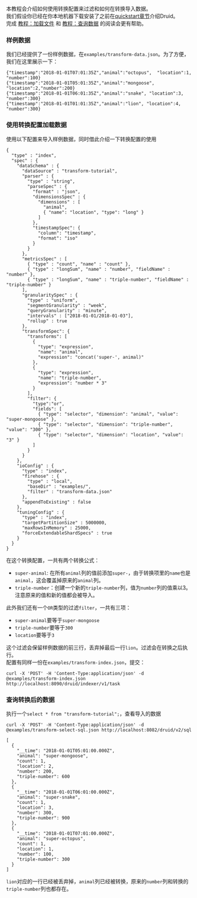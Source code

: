 本教程会介绍如何使用转换配置来过滤和如何在转换导入数据。  
我们假设你已经在你本地机器下载安装了之前在[quickstart章节](#!/tutorials)介绍Druid。    
完成 [教程：加载文件](#!/tutorials/tutorial-batch) 和 [教程：查询数据](#!/tutorials/tutorial-query) 的阅读会更有帮助。

### 样例数据
我们已经提供了一份样例数据，在`examples/transform-data.json`。为了方便，我们在这里展示一下：
```
{"timestamp":"2018-01-01T07:01:35Z","animal":"octopus",  "location":1, "number":100}
{"timestamp":"2018-01-01T05:01:35Z","animal":"mongoose", "location":2,"number":200}
{"timestamp":"2018-01-01T06:01:35Z","animal":"snake", "location":3, "number":300}
{"timestamp":"2018-01-01T01:01:35Z","animal":"lion", "location":4, "number":300}
```

### 使用转换配置加载数据
使用以下配置来导入样例数据，同时借此介绍一下转换配置的使用
```
{
  "type" : "index",
  "spec" : {
    "dataSchema" : {
      "dataSource" : "transform-tutorial",
      "parser" : {
        "type" : "string",
        "parseSpec" : {
          "format" : "json",
          "dimensionsSpec" : {
            "dimensions" : [
              "animal",
              { "name": "location", "type": "long" }
            ]
          },
          "timestampSpec": {
            "column": "timestamp",
            "format": "iso"
          }
        }
      },
      "metricsSpec" : [
        { "type" : "count", "name" : "count" },
        { "type" : "longSum", "name" : "number", "fieldName" : "number" },
        { "type" : "longSum", "name" : "triple-number", "fieldName" : "triple-number" }
      ],
      "granularitySpec" : {
        "type" : "uniform",
        "segmentGranularity" : "week",
        "queryGranularity" : "minute",
        "intervals" : ["2018-01-01/2018-01-03"],
        "rollup" : true
      },
      "transformSpec": {
        "transforms": [
          {
            "type": "expression",
            "name": "animal",
            "expression": "concat('super-', animal)"
          },
          {
            "type": "expression",
            "name": "triple-number",
            "expression": "number * 3"
          }
        ],
        "filter": {
          "type":"or",
          "fields": [
            { "type": "selector", "dimension": "animal", "value": "super-mongoose" },
            { "type": "selector", "dimension": "triple-number", "value": "300" },
            { "type": "selector", "dimension": "location", "value": "3" }
          ]
        }
      }
    },
    "ioConfig" : {
      "type" : "index",
      "firehose" : {
        "type" : "local",
        "baseDir" : "examples/",
        "filter" : "transform-data.json"
      },
      "appendToExisting" : false
    },
    "tuningConfig" : {
      "type" : "index",
      "targetPartitionSize" : 5000000,
      "maxRowsInMemory" : 25000,
      "forceExtendableShardSpecs" : true
    }
  }
}
```
在这个转换配置，一共有两个转换公式：
- `super-animal`: 在所有`animal`列的值前添加`super-`，由于转换项里的`name`也是`animal`，这会覆盖掉原来的`animal`列。
- `triple-number`：创建一个新的`triple-number`列，值为`number`列的值乘以3。注意原来的值和新的值都会被导入。

此外我们还有一个`OR`类型的过滤`filter`，一共有三项：
- `super-animal`要等于`super-mongoose`
- `triple-number`要等于`300`
- `location`要等于`3`

这个过滤会保留样例数据的前三行，丢弃掉最后一行`lion`。过滤会在转换之后执行。  
配置有同样一份在`examples/transform-index.json`，提交：
```
curl -X 'POST' -H 'Content-Type:application/json' -d @examples/transform-index.json http://localhost:8090/druid/indexer/v1/task
```

### 查询转换后的数据
执行一个`select * from "transform-tutorial";`，查看导入的数据
```
curl -X 'POST' -H 'Content-Type:application/json' -d @examples/transform-select-sql.json http://localhost:8082/druid/v2/sql
```
```
[
  {
    "__time": "2018-01-01T05:01:00.000Z",
    "animal": "super-mongoose",
    "count": 1,
    "location": 2,
    "number": 200,
    "triple-number": 600
  },
  {
    "__time": "2018-01-01T06:01:00.000Z",
    "animal": "super-snake",
    "count": 1,
    "location": 3,
    "number": 300,
    "triple-number": 900
  },
  {
    "__time": "2018-01-01T07:01:00.000Z",
    "animal": "super-octopus",
    "count": 1,
    "location": 1,
    "number": 100,
    "triple-number": 300
  }
]
```
`lion`对应的一行已经被丢弃掉，`animal`列已经被转换，原来的`number`列和转换的`triple-number`列也都存在。
